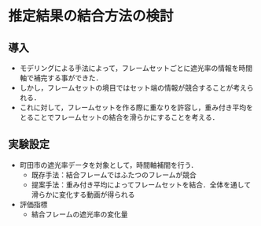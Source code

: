 # 推定結果の結合方法の検討
## 導入
- モデリングによる手法によって，フレームセットごとに遮光率の情報を時間軸で補完する事ができた．
- しかし，フレームセットの境目ではセット端の情報が競合することが考えられる．
- これに対して，フレームセットを作る際に重なりを許容し，重み付き平均をとることでフレームセットの結合を滑らかにすることを考える．
## 実験設定
- 町田市の遮光率データを対象として，時間軸補間を行う．
  - 既存手法：結合フレームではふたつのフレームが競合
  - 提案手法：重み付き平均によってフレームセットを結合．全体を通して滑らかに変化する動画が得られる
- 評価指標
  - 結合フレームの遮光率の変化量